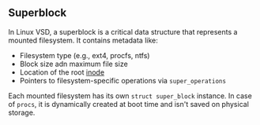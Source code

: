 ## Superblock

In Linux VSD, a superblock is a critical data structure that represents a mounted filesystem. It contains metadata like:

- Filesystem type (e.g., ext4, procfs, ntfs)
- Block size adn maximum file size
- Location of the root [inode](inode.md)
- Pointers to filesystem-specific operations via `super_operations`

Each mounted filesystem has its own `struct super_block` instance. In case of `procs`, it is dynamically created at boot time and isn't saved on physical storage.